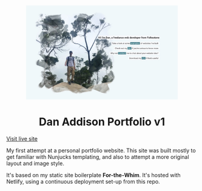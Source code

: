 <p align="center">
  <a href="https://personal-portfolio-v1.netlify.com/">
    <img alt="screenshot of web developer portfolio website" src="src/assets/images/PortfolioHome.jpg" width="400" />
  </a>
</p>
<h1 align="center">
  Dan Addison Portfolio v1
</h1>

[Visit live site](https://personal-portfolio-v1.netlify.com/)

My first attempt at a personal portfolio website. This site was built mostly to get familiar with Nunjucks templating, and also to attempt a more original layout and image style.

It's based on my static site boilerplate **For-the-Whim**. It's hosted with Netlify, using a continuous deployment set-up from this repo.
